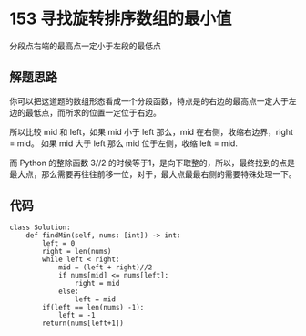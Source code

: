 # 153 寻找旋转排序数组的最小值
分段点右端的最高点一定小于左段的最低点
## 解题思路
你可以把这道题的数组形态看成一个分段函数，特点是的右边的最高点一定大于左边的最低点，而所求的位置一定位于右边。

所以比较 mid 和 left，如果 mid 小于 left 那么，mid 在右侧，收缩右边界，right = mid。
如果 mid 大于 left  那么 mid 位于左侧，收缩 left = mid.

而 Python 的整除函数 3//2 的时候等于1，是向下取整的，所以，最终找到的点是最大点，那么需要再往往前移一位，对于，最大点最最右侧的需要特殊处理一下。 

## 代码

```python3
class Solution:
    def findMin(self, nums: [int]) -> int:
        left = 0
        right = len(nums)
        while left < right:
            mid = (left + right)//2
            if nums[mid] <= nums[left]:
                right = mid
            else:
                left = mid
        if(left == len(nums) -1):
            left = -1
        return(nums[left+1])
```